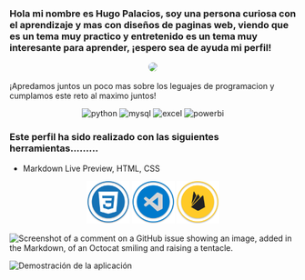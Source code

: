 ### Hola mi nombre es Hugo Palacios, soy una persona curiosa con el aprendizaje y mas con diseños de paginas web, viendo que es un tema muy practico y entretenido es un tema muy interesante para aprender, ¡espero sea de ayuda mi perfil!

<p style="text-align:center">
<img src="https://avatars.githubusercontent.com/u/135680032?v=4" style="width:250px; border-radius:50%">
</p>

¡Apredamos juntos un poco mas sobre los leguajes de programacion y cumplamos este reto al maximo juntos!

<div> 
 <p style="text-align:center">
    <img decoding="async" src="https://img.shields.io/badge/Python-3776AB?style=for-the-badge&logo=python&logoColor=white" alt="python"/>
  </a>
    <img decoding="async" src="https://img.shields.io/badge/MySQL-6DB33F?style=for-the-badge&logo=mysql&logoColor=white" alt="mysql"/>
  </a>
 <img decoding="async" src="https://img.shields.io/badge/Microsoft_Excel-217346?style=for-the-badge&logo=microsoft-excel&logoColor=white" alt="excel"/>
  </a>
 <img decoding="async" src="https://img.shields.io/badge/Power_BI-FFBE00?style=for-the-badge&logo=Power-BI&logoColor=white" alt="powerbi"/>
  </a>
</p>
</div>

### Este perfil ha sido realizado con las siguientes herramientas.........

 * Markdown Live Preview, HTML, CSS

<p style="text-align:center">
<img width="75px" src=https://raw.githubusercontent.com/Pedro-Murilo/icons-for-readme/5bbe933ecb81a1650e0041ec6e47ebde0dd4ffb1/.github/css-icon.svg alt="Typescript Icon" /> 

<img width="75px" src=https://raw.githubusercontent.com/Pedro-Murilo/icons-for-readme/5bbe933ecb81a1650e0041ec6e47ebde0dd4ffb1/.github/vscode-icon.svg alt="CSS Icon" />

<img width="75px" src=https://raw.githubusercontent.com/Pedro-Murilo/icons-for-readme/5bbe933ecb81a1650e0041ec6e47ebde0dd4ffb1/.github/firebase-icon.svg alt="Firebase Icon" />
</p>

<p style="text-align:center">
 
![Screenshot of a comment on a GitHub issue showing an image, added in the Markdown, of an Octocat smiling and raising a tentacle.](https://encrypted-tbn0.gstatic.com/images?q=tbn:ANd9GcQ5XVKmPqEy8jBZA7YWyUvJeg0CmisnSS06Bw&s)

</p>

<p style="text-align:center">
 
![Demostración de la aplicación](https://repository-images.githubusercontent.com/462900780/0a10af70-6cbf-46df-9071-0ff586a3b1d6)

</p>